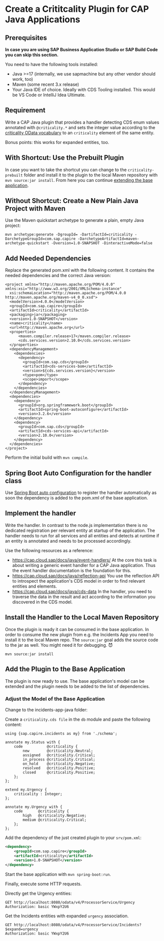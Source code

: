 # Create a Crititcality Plugin for CAP Java Applications

## Prerequisites

**In case you are using SAP Business Application Studio or SAP Build Code you can skip this section.**

You need to have the following tools installed:

* Java >=17 (internally, we use sapmachine but any other vendor should work, too)
* Maven (some recent 3.x release)
* Your Java IDE of choice. Ideally with CDS Tooling installed. This would be VS Code or IntelliJ Idea Ultimate.

## Requirement

Write a CAP Java plugin that provides a handler detecting CDS enum values annotated with `@criticality.*` and 
sets the integer value according to the [criticality OData vocabulary](https://sap.github.io/odata-vocabularies/vocabularies/UI.html#CriticalityType)
to an `criticality` element of the same entity.

Bonus points: this works for expanded entities, too.

## With Shortcut: Use the Prebuilt Plugin

In case you want to take the shortcut you can change to the `criticality-prebuilt` folder and install it to the plugin to the local Maven repository with `mvn source:jar install`. From here you can continue [extending the base application](#add-the-plugin-to-the-base-application).

## Without Shortcut: Create a New Plain Java Project with Maven

Use the Maven quickstart archetype to generate a plain, empty Java project:

```
mvn archetype:generate -DgroupId= -DartifactId=criticality -DarchetypeGroupId=com.sap.capire -DarchetypeArtifactId=maven-archetype-quickstart -Dversion=1.0-SNAPSHOT -DinteractiveMode=false
```


## Add Needed Dependencies

Replace the generated pom.xml with the following content. It contains the needed dependencies and the correct Java version:

```
<project xmlns="http://maven.apache.org/POM/4.0.0" xmlns:xsi="http://www.w3.org/2001/XMLSchema-instance"
  xsi:schemaLocation="http://maven.apache.org/POM/4.0.0 http://maven.apache.org/maven-v4_0_0.xsd">
  <modelVersion>4.0.0</modelVersion>
  <groupId>com.sap.capire</groupId>
  <artifactId>criticality</artifactId>
  <packaging>jar</packaging>
  <version>1.0-SNAPSHOT</version>
  <name>criticality</name>
  <url>http://maven.apache.org</url>
  <properties>
	  <maven.compiler.release>17</maven.compiler.release>
	  <cds.services.version>2.10.0</cds.services.version>
  </properties>
  <dependencyManagement>
    <dependencies>
      <dependency>
        <groupId>com.sap.cds</groupId>
        <artifactId>cds-services-bom</artifactId>
        <version>${cds.services.version}</version>
        <type>pom</type>
        <scope>import</scope>
      </dependency>
    </dependencies>
  </dependencyManagement>
  <dependencies>
    <dependency>
      <groupId>org.springframework.boot</groupId>
      <artifactId>spring-boot-autoconfigure</artifactId>
      <version>3.2.6</version>
    </dependency>
    <dependency>
      <groupId>com.sap.cds</groupId>
      <artifactId>cds-services-api</artifactId>
      <version>2.10.0</version>
    </dependency>
  </dependencies>
</project>
```

Perform the initial build with `mvn compile`.

## Spring Boot Auto Configuration for the handler class

Use [Spring Boot auto configuration](https://docs.spring.io/spring-boot/reference/using/auto-configuration.html) to register the handler automatically as soon the dependency is added to the pom.xml of the base application.

## Implement the handler

Write the handler. In contrast to the node.js implementation there is no dedicated registration per relevant entity at startup of the application. The handler needs to run for all services and all entities and detects at runtime if an entity is annotated and needs to be processed accordingly.

Use the following resources as a reference:

* https://cap.cloud.sap/docs/java/event-handlers/ At the core this task is about writing a generic event handler for a CAP Java application. Thus the event handler documentation is the foundation for this. 
* https://cap.cloud.sap/docs/java/reflection-api You use the reflection API to introspect the application's CDS model in order to find relevant entities and elements.
* https://cap.cloud.sap/docs/java/cds-data In the handler, you need to traverse the data in the result and act according to the information you discovered in the CDS model.

## Install the Handler to the Local Maven Repository

Once the plugin is ready it can be consumed in the base application. In order to consume the new plugin from e.g. the Incidents App you need to install it to the local Maven repo. The `source:jar` goal adds the source code to the jar as well. You might need it for debugging. 😈

```
mvn source:jar install
```

## Add the Plugin to the Base Application 

The plugin is now ready to use. The base application's model can be extended and the plugin needs to be added to the list of dependencies.

### Adjust the Model of the Base Application

Change to the incidents-app-java folder:

Create a `criticality.cds file` in the `db` module and paste the following content: 

```cds
using {sap.capire.incidents as my} from './schema';

annotate my.Status with {
    code           @criticality {
        new        @criticality.Neutral;
        assigned   @criticality.Critical;
        in_process @criticality.Critical;
        on_hold    @criticality.Negative;
        resolved   @criticality.Positive;
        closed     @criticality.Positive;
    };
};

extend my.Urgency {
    criticality : Integer;
};

annotate my.Urgency with {
    code       @criticality {
        high   @criticality.Negative;
        medium @criticality.Critical;
    };
};
```

Add the dependency of the just created plugin to your `srv/pom.xml`:

```xml
<dependency>
    <groupId>com.sap.capire</groupId>
    <artifactId>criticality</artifactId>
    <version>1.0-SNAPSHOT</version>
</dependency>
```

Start the base application with `mvn spring-boot:run`.

Finally, execute some HTTP requests.

Directly get the Urgency entities:
```http
GET http://localhost:8080/odata/v4/ProcessorService/Urgency
Authorization: basic YWxpY2U6
```

Get the Incidents entities with expanded `urgency` association.
```http
GET http://localhost:8080/odata/v4/ProcessorService/Incidents?$expand=urgency
Authorization: basic YWxpY2U6
```